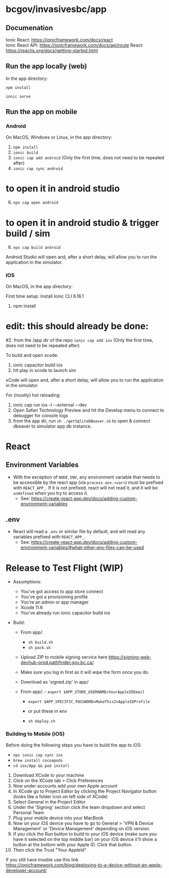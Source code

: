 # bcgov/invasivesbc/app




## Documenation

Ionic React: https://ionicframework.com/docs/react  
Ionic React API: https://ionicframework.com/docs/api/route
React: https://reactjs.org/docs/getting-started.html



## Run the app locally (web)

In the app directory:

```
npm install

ionic serve
```

## Run the app on mobile

### Android

On MacOS, Windows or Linux, in the app directory:

1. `npm install`
2. `ionic build`
3. `ionic cap add android` (Only the first time, does not need to be repeated after)
4. `ionic cap sync android`

# to open it in android studio

6. `npx cap open android`

# to open it in android studio & trigger build / sim

6. `npx cap build android`

Android Studio will open and, after a short delay, will allow you to run the application in the simulator.

### IOS

On MacOS, in the app directory:

First time setup: Install Ionic CLI 6.16.1

1. npm install

# edit: this should already be done:

#2. from the /app dir of the repo `ionic cap add ios` (Only the first time, does not need to be repeated after)

To build and open xcode:

1. ionic capacitor build ios
2. hit play in xcode to launch sim

xCode will open and, after a short delay, will allow you to run the application in the simulator.

For (mostly) hot reloading:

1. ionic cap run ios -l --external --dev
2. Open Safari Technology Preview and hit the Develop menu to connect to debugger for console logs
3. from the app dir, run `sh ./getSqliteDBeaver.sh` to open & connect dbeaver to simulator app db instance.

# React

## Environment Variables

- With the exception of `NODE_ENV`, any environment variable that needs to be accessible by the react app (via `process.env.<var>`) must be prefixed with `REACT_APP_`. If it is not prefixed, react will not read it, and it will be `undefined` when you try to access it.
  - See: https://create-react-app.dev/docs/adding-custom-environment-variables

## .env

- React will read a `.env` or similar file by default, and will read any variables prefixed with `REACT_APP_`.
  - See: https://create-react-app.dev/docs/adding-custom-environment-variables/#what-other-env-files-can-be-used

# Release to Test Flight (WIP)

- Assumptions:

  - You've got access to app store connect
  - You've got a provisioning profile
  - You're an admin or app manager
  - Xcode 11.6
  - You've already run ionic capacitor build ios

- Build:

  - From app/:

    - `sh build.sh`
    - `sh pack.sh`

  - Upload ZIP to mobile signing service here https://signing-web-devhub-prod.pathfinder.gov.bc.ca/.
  - Make sure you log in first as it will wipe the form once you do.
  - Download as 'signed.zip' in app/

  - From app/: - `export $APP_STORE_USERNAME=YourAppleIDEmail`

    - `export $APP_SPECIFIC_PASSWORD=MakeThisInAppleIDProfile`
    - or put these in env

    - `sh deploy.sh`

### Building to Mobile (iOS)

Before doing the following steps you have to build the app to iOS:

- `npx ionic cap sync ios`
- `brew install cocoapods`
- `cd ios/App && pod install`

1. Download XCode to your machine
2. Click on the XCode tab > Click Preferences
3. Now under accounts add your own Apple account
4. In XCode go to Project Editor by clicking the Project Navigator button (looks like a folder icon on left side of XCode)
5. Select General in the Project Editor
6. Under the 'Signing' section click the team dropdown and select Personal Team
7. Plug your mobile device into your MacBook
8. Now on your iOS device you have to go to General > 'VPN & Device Management' or 'Device Management' depending on iOS version.
9. If you click the Run button to build to your iOS device (make sure you have it selected on the top middle bar) on your iOS device it'll show a button at the bottom with your Apple ID. Click that button.
10. Then click the Trust "Your AppleId"

If you still have trouble use this link https://ionicframework.com/blog/deploying-to-a-device-without-an-apple-developer-account/
